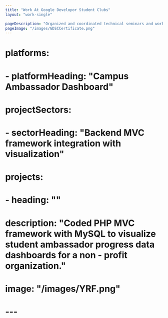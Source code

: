```yaml
---
title: "Work At Google Developor Student Clubs"
layout: "work-single"

pageDescription: "Organized and coordinated technical seminars and workshops for 1500+ students across domains like web and mobile development, machine learning, and cyber security; conducted 7+ hands-on coding algorithm sessions (general and Machine learning); led a team of 8 members to execute tech events and activities; contributed as a team player and took on team lead responsibilities when required."
pageImage: "/images/GDSCCertificate.png"
---
```

# platforms:
#   - platformHeading: "Campus Ambassador Dashboard"
#     projectSectors:
#       - sectorHeading: "Backend MVC framework integration with visualization"
#         projects:
#           - heading: ""
#             description: "Coded PHP MVC framework with MySQL to visualize student ambassador progress data dashboards for a non - profit organization."
#             image: "/images/YRF.png"

# ---
